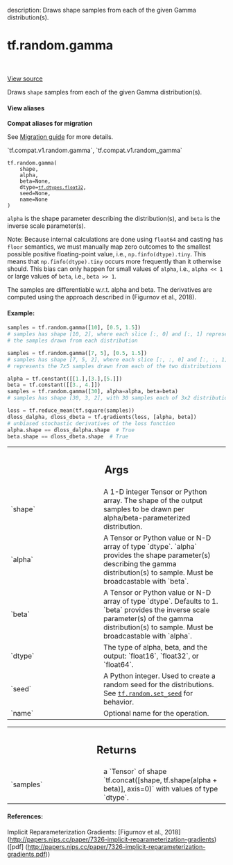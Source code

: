 description: Draws shape samples from each of the given Gamma distribution(s).

<div itemscope itemtype="http://developers.google.com/ReferenceObject">
<meta itemprop="name" content="tf.random.gamma" />
<meta itemprop="path" content="Stable" />
</div>

# tf.random.gamma

<!-- Insert buttons and diff -->

<table class="tfo-notebook-buttons tfo-api nocontent" align="left">

</table>

<a target="_blank" class="external" href="/code/stable/tensorflow/python/ops/random_ops.py">View source</a>



Draws `shape` samples from each of the given Gamma distribution(s).

<section class="expandable">
  <h4 class="showalways">View aliases</h4>
  <p>
<b>Compat aliases for migration</b>
<p>See
<a href="https://www.tensorflow.org/guide/migrate">Migration guide</a> for
more details.</p>
<p>`tf.compat.v1.random.gamma`, `tf.compat.v1.random_gamma`</p>
</p>
</section>

<pre class="devsite-click-to-copy prettyprint lang-py tfo-signature-link">
<code>tf.random.gamma(
    shape,
    alpha,
    beta=None,
    dtype=<a href="../../tf/dtypes.md#float32"><code>tf.dtypes.float32</code></a>,
    seed=None,
    name=None
)
</code></pre>



<!-- Placeholder for "Used in" -->

`alpha` is the shape parameter describing the distribution(s), and `beta` is
the inverse scale parameter(s).

Note: Because internal calculations are done using `float64` and casting has
`floor` semantics, we must manually map zero outcomes to the smallest
possible positive floating-point value, i.e., `np.finfo(dtype).tiny`.  This
means that `np.finfo(dtype).tiny` occurs more frequently than it otherwise
should.  This bias can only happen for small values of `alpha`, i.e.,
`alpha << 1` or large values of `beta`, i.e., `beta >> 1`.

The samples are differentiable w.r.t. alpha and beta.
The derivatives are computed using the approach described in
(Figurnov et al., 2018).

#### Example:



```python
samples = tf.random.gamma([10], [0.5, 1.5])
# samples has shape [10, 2], where each slice [:, 0] and [:, 1] represents
# the samples drawn from each distribution

samples = tf.random.gamma([7, 5], [0.5, 1.5])
# samples has shape [7, 5, 2], where each slice [:, :, 0] and [:, :, 1]
# represents the 7x5 samples drawn from each of the two distributions

alpha = tf.constant([[1.],[3.],[5.]])
beta = tf.constant([[3., 4.]])
samples = tf.random.gamma([30], alpha=alpha, beta=beta)
# samples has shape [30, 3, 2], with 30 samples each of 3x2 distributions.

loss = tf.reduce_mean(tf.square(samples))
dloss_dalpha, dloss_dbeta = tf.gradients(loss, [alpha, beta])
# unbiased stochastic derivatives of the loss function
alpha.shape == dloss_dalpha.shape  # True
beta.shape == dloss_dbeta.shape  # True
```

<!-- Tabular view -->
 <table class="responsive fixed orange">
<colgroup><col width="214px"><col></colgroup>
<tr><th colspan="2"><h2 class="add-link">Args</h2></th></tr>

<tr>
<td>
`shape`
</td>
<td>
A 1-D integer Tensor or Python array. The shape of the output samples
to be drawn per alpha/beta-parameterized distribution.
</td>
</tr><tr>
<td>
`alpha`
</td>
<td>
A Tensor or Python value or N-D array of type `dtype`. `alpha`
provides the shape parameter(s) describing the gamma distribution(s) to
sample. Must be broadcastable with `beta`.
</td>
</tr><tr>
<td>
`beta`
</td>
<td>
A Tensor or Python value or N-D array of type `dtype`. Defaults to 1.
`beta` provides the inverse scale parameter(s) of the gamma
distribution(s) to sample. Must be broadcastable with `alpha`.
</td>
</tr><tr>
<td>
`dtype`
</td>
<td>
The type of alpha, beta, and the output: `float16`, `float32`, or
`float64`.
</td>
</tr><tr>
<td>
`seed`
</td>
<td>
A Python integer. Used to create a random seed for the distributions.
See
<a href="../../tf/random/set_seed.md"><code>tf.random.set_seed</code></a>
for behavior.
</td>
</tr><tr>
<td>
`name`
</td>
<td>
Optional name for the operation.
</td>
</tr>
</table>



<!-- Tabular view -->
 <table class="responsive fixed orange">
<colgroup><col width="214px"><col></colgroup>
<tr><th colspan="2"><h2 class="add-link">Returns</h2></th></tr>

<tr>
<td>
`samples`
</td>
<td>
a `Tensor` of shape
`tf.concat([shape, tf.shape(alpha + beta)], axis=0)` with values of type
`dtype`.
</td>
</tr>
</table>



#### References:

Implicit Reparameterization Gradients:
  [Figurnov et al., 2018]
  (http://papers.nips.cc/paper/7326-implicit-reparameterization-gradients)
  ([pdf]
  (http://papers.nips.cc/paper/7326-implicit-reparameterization-gradients.pdf))
